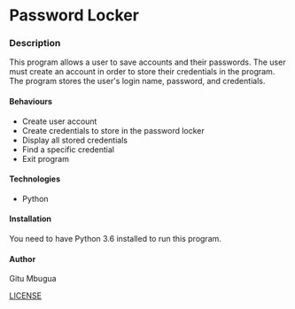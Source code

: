 # Password Locker

### Description
This program allows a user to save accounts and their passwords. The user must create an account
in order to store their credentials in the program. The program stores the user's login name, password, and credentials.

#### Behaviours
* Create user account
* Create credentials to store in the password locker
* Display all stored credentials
* Find a specific credential
* Exit program

#### Technologies
* Python

#### Installation
You need to have Python 3.6 installed to run this program.

#### Author
Gitu Mbugua

[LICENSE](License)